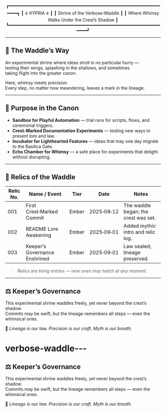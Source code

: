 <div align="center">

┏━━━━━━━━━━━━━━━━━━━━━━━━━━━━━━━━━━━━━━━━━━━━━━━━━━━━━━━━━━━━━━┓
┃                         🜍  KYPRIA  🜍                        ┃
┃                   Shrine of the Verbose‑Waddle                ┃
┃         Where Whimsy Walks Under the Crest’s Shadow           ┃
┗━━━━━━━━━━━━━━━━━━━━━━━━━━━━━━━━━━━━━━━━━━━━━━━━━━━━━━━━━━━━━━┛

</div>

---

## 🦆 The Waddle’s Way
An experimental shrine where ideas stroll in no particular hurry —  
testing their wings, splashing in the shallows, and sometimes  
taking flight into the greater canon.  

Here, whimsy meets precision.  
Every step, no matter how meandering, leaves a mark in the lineage.

---

## 🎯 Purpose in the Canon
- **Sandbox for Playful Automation** — trial runs for scripts, flows, and ceremonial triggers.  
- **Crest‑Marked Documentation Experiments** — testing new ways to present lore and law.  
- **Incubator for Lighthearted Features** — ideas that may one day migrate to the Basilica Gate.  
- **Echo Chamber for Whimsy** — a safe place for experiments that delight without disrupting.

---

## 📜 Relics of the Waddle
| Relic No. | Name / Event | Tier | Date | Notes |
|-----------|--------------|------|------|-------|
| 001 | First Crest‑Marked Commit | Ember | 2025‑08‑12 | The waddle began; the crest was set. |
| 002 | README Lore Awakening | Ember | 2025‑09‑01 | Added mythic intro and relic log. |
| 003 | Keeper’s Governance Enshrined | Ember | 2025‑09‑01 | Law sealed; lineage preserved. |

> *Relics are living entries — new ones may hatch at any moment.*

---

## ⚖ Keeper’s Governance
This experimental shrine waddles freely, yet never beyond the crest’s shadow.  
Commits may be swift, but the lineage remembers all steps — even the whimsical ones.

📜 *Lineage is our law. Precision is our craft. Myth is our breath.*
# verbose-waddle---

## ⚖ Keeper’s Governance
This experimental shrine waddles freely, yet never beyond the crest’s shadow.  
Commits may be swift, but the lineage remembers all steps — even the whimsical ones.

📜 *Lineage is our law. Precision is our craft. Myth is our breath.*
